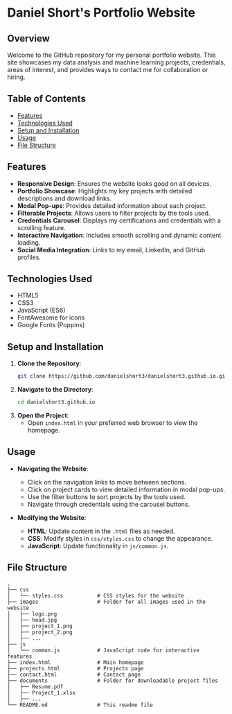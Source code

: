# Daniel Short's Portfolio Website

## Overview

Welcome to the GitHub repository for my personal portfolio website. This site showcases my data analysis and machine learning projects, credentials, areas of interest, and provides ways to contact me for collaboration or hiring.

## Table of Contents

- [Features](#features)
- [Technologies Used](#technologies-used)
- [Setup and Installation](#setup-and-installation)
- [Usage](#usage)
- [File Structure](#file-structure)

## Features

- **Responsive Design**: Ensures the website looks good on all devices.
- **Portfolio Showcase**: Highlights my key projects with detailed descriptions and download links.
- **Modal Pop-ups**: Provides detailed information about each project.
- **Filterable Projects**: Allows users to filter projects by the tools used.
- **Credentials Carousel**: Displays my certifications and credentials with a scrolling feature.
- **Interactive Navigation**: Includes smooth scrolling and dynamic content loading.
- **Social Media Integration**: Links to my email, LinkedIn, and GitHub profiles.

## Technologies Used

- HTML5
- CSS3
- JavaScript (ES6)
- FontAwesome for icons
- Google Fonts (Poppins)

## Setup and Installation

1. **Clone the Repository**: 
    ```bash
    git clone https://github.com/danielshort3/danielshort3.github.io.git
    ```
2. **Navigate to the Directory**:
    ```bash
    cd danielshort3.github.io
    ```
3. **Open the Project**:
    - Open `index.html` in your preferred web browser to view the homepage.

## Usage

- **Navigating the Website**:
    - Click on the navigation links to move between sections.
    - Click on project cards to view detailed information in modal pop-ups.
    - Use the filter buttons to sort projects by the tools used.
    - Navigate through credentials using the carousel buttons.

- **Modifying the Website**:
    - **HTML**: Update content in the `.html` files as needed.
    - **CSS**: Modify styles in `css/styles.css` to change the appearance.
    - **JavaScript**: Update functionality in `js/common.js`.

## File Structure

```plaintext
.
├── css
│   └── styles.css           # CSS styles for the website
├── images                   # Folder for all images used in the website
│   ├── logo.png
│   ├── head.jpg
│   ├── project_1.png
│   ├── project_2.png
│   ├── ...
├── js
│   └── common.js            # JavaScript code for interactive features
├── index.html               # Main homepage
├── projects.html            # Projects page
├── contact.html             # Contact page
├── documents                # Folder for downloadable project files
│   ├── Resume.pdf
│   ├── Project_1.xlsx
│   ├── ...
└── README.md                # This readme file
```
